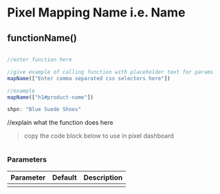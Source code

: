 # Pixel Mapping Name i.e. Name

## functionName()


```javascript

//enter function here

//give example of calling function with placeholder text for params
mapName(["Enter comma separated css selectors here"])

//example
mapName(["h1#product-name"])

shpn: "Blue Suede Shoes"

```
//explain what the function does here


> copy the code block below to use in pixel dashboard

```javascript

```

### Parameters

Parameter | Default | Description
--------- | ------- | -----------
 | | 
